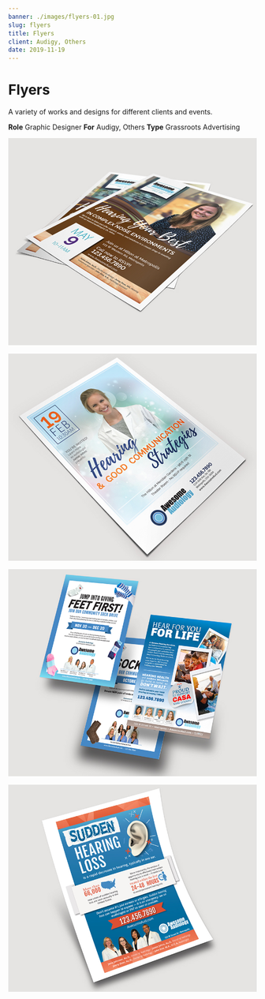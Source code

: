 ```yaml
---
banner: ./images/flyers-01.jpg
slug: flyers
title: Flyers
client: Audigy, Others
date: 2019-11-19
---
```


# Flyers

A variety of works and designs for different clients and events.

**Role** Graphic Designer
**For** Audigy, Others
**Type** Grassroots Advertising

![](./images/flyers-01.jpg)

![](./images/flyers-02.jpg)

![](./images/flyers-03.jpg)

![](./images/flyers-05.jpg)
